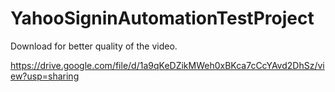 # YahooSigninAutomationTestProject
Download for better quality of the video.

https://drive.google.com/file/d/1a9qKeDZikMWeh0xBKca7cCcYAvd2DhSz/view?usp=sharing
